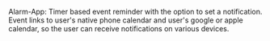 Alarm-App: Timer based event reminder with the option to set a notification. Event links to user's native phone calendar and user's google or apple calendar, so the user can receive notifications on various devices.
